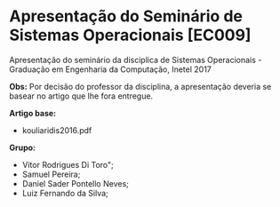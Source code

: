 # Apresentação do Seminário de Sistemas Operacionais [EC009]

Apresentação do seminário da disciplica de Sistemas Operacionais - Graduação em Engenharia da Computação, Inetel 2017

**Obs:** Por decisão do professor da disciplina, a apresentação deveria se basear no artigo que lhe fora entregue.

**Artigo base:** 
  - kouliaridis2016.pdf

**Grupo:** 
  - Vitor Rodrigues Di Toro";
  - Samuel Pereira;
  - Daniel Sader Pontello Neves;
  - Luiz Fernando da Silva;
